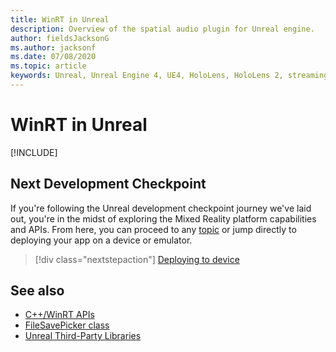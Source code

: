 ```yaml
---
title: WinRT in Unreal
description: Overview of the spatial audio plugin for Unreal engine.
author: fieldsJacksonG
ms.author: jacksonf
ms.date: 07/08/2020
ms.topic: article
keywords: Unreal, Unreal Engine 4, UE4, HoloLens, HoloLens 2, streaming, remoting, mixed reality, development, getting started, features, new project, emulator, documentation, guides, features, holograms, game development, mixed reality headset, windows mixed reality headset, virtual reality headset, WinRT, DLL
---
```

# WinRT in Unreal

[!INCLUDE[](includes/tabs-winRT.md)]

## Next Development Checkpoint

If you're following the Unreal development checkpoint journey we've laid out, you're in the midst of exploring the Mixed Reality platform capabilities and APIs. From here, you can proceed to any [topic](unreal-development-overview.md#3-platform-capabilities-and-apis) or jump directly to deploying your app on a device or emulator.

> [!div class="nextstepaction"]
> [Deploying to device](unreal-deploying.md)

## See also
* [C++/WinRT APIs](https://docs.microsoft.com/windows/uwp/cpp-and-winrt-apis/)
* [FileSavePicker class](https://docs.microsoft.com/uwp/api/Windows.Storage.Pickers.FileSavePicker) 
* [Unreal Third-Party Libraries](https://docs.unrealengine.com/Programming/BuildTools/UnrealBuildTool/ThirdPartyLibraries/index.html) 
